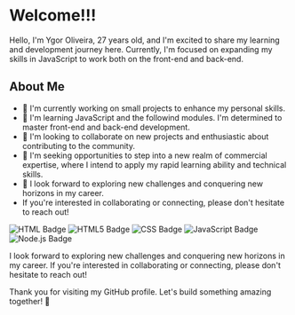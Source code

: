 # Welcome!!!

Hello, I'm Ygor Oliveira, 27 years old, and I'm excited to share my learning and development journey here. Currently, I'm focused on expanding my skills in JavaScript to work both on the front-end and back-end.

## About Me
- 🔭 I'm currently working on small projects to enhance my personal skills.
- 🌱 I'm learning JavaScript and the followind modules. I'm determined to master front-end and back-end development.
- 👯 I'm looking to collaborate on new projects and enthusiastic about contributing to the community.
- 🤔 I'm seeking opportunities to step into a new realm of commercial expertise, where I intend to apply my rapid learning ability and technical skills.
- 🚀 I look forward to exploring new challenges and conquering new horizons in my career. 
- If you're interested in collaborating or connecting, please don't hesitate to reach out!

![HTML Badge](https://img.shields.io/badge/HTML-239120?style=for-the-badge&logo=html5&logoColor=white)
![HTML5 Badge](https://img.shields.io/badge/HTML5-E34F26?style=for-the-badge&logo=html5&logoColor=white)
![CSS Badge](https://img.shields.io/badge/CSS-239120?&style=for-the-badge&logo=css3&logoColor=white)
![JavaScript Badge](https://img.shields.io/badge/JavaScript-F7DF1E?style=for-the-badge&logo=javascript&logoColor=black)
![Node.js Badge](https://img.shields.io/badge/Node.js-43853D?style=for-the-badge&logo=node.js&logoColor=white)

I look forward to exploring new challenges and conquering new horizons in my career. If you're interested in collaborating or connecting, please don't hesitate to reach out!

Thank you for visiting my GitHub profile. Let's build something amazing together! 🚀
